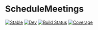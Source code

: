 # ScheduleMeetings

[![Stable](https://img.shields.io/badge/docs-stable-blue.svg)](https://timholy.github.io/ScheduleMeetings.jl/stable/)
[![Dev](https://img.shields.io/badge/docs-dev-blue.svg)](https://timholy.github.io/ScheduleMeetings.jl/dev/)
[![Build Status](https://github.com/timholy/ScheduleMeetings.jl/actions/workflows/CI.yml/badge.svg?branch=main)](https://github.com/timholy/ScheduleMeetings.jl/actions/workflows/CI.yml?query=branch%3Amain)
[![Coverage](https://codecov.io/gh/timholy/ScheduleMeetings.jl/branch/main/graph/badge.svg)](https://codecov.io/gh/timholy/ScheduleMeetings.jl)
